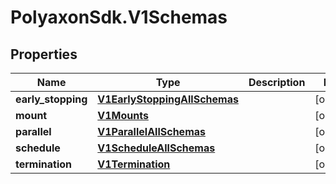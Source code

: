 # PolyaxonSdk.V1Schemas

## Properties
Name | Type | Description | Notes
------------ | ------------- | ------------- | -------------
**early_stopping** | [**V1EarlyStoppingAllSchemas**](V1EarlyStoppingAllSchemas.md) |  | [optional] 
**mount** | [**V1Mounts**](V1Mounts.md) |  | [optional] 
**parallel** | [**V1ParallelAllSchemas**](V1ParallelAllSchemas.md) |  | [optional] 
**schedule** | [**V1ScheduleAllSchemas**](V1ScheduleAllSchemas.md) |  | [optional] 
**termination** | [**V1Termination**](V1Termination.md) |  | [optional] 



